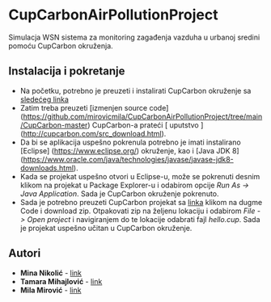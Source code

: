 # CupCarbonAirPollutionProject
Simulacja WSN sistema za monitoring zagađenja vazduha u urbanoj sredini pomoću CupCarbon okruženja.

## Instalacija i pokretanje

- Na početku, potrebno je preuzeti i instalirati CupCarbon okruženje sa [sledećeg linka](http://cupcarbon.com/)
- Zatim treba preuzeti [izmenjen source code] (https://github.com/mirovicmila/CupCarbonAirPollutionProject/tree/main/CupCarbon-master) CupCarbon-a prateći [ uputstvo ] (http://cupcarbon.com/src_download.html).
- Da bi se aplikacija uspešno pokrenula potrebno je imati instalirano [Eclipse] (https://www.eclipse.org/) okruženje, kao i [Java JDK 8] (https://www.oracle.com/java/technologies/javase/javase-jdk8-downloads.html).
- Kada se projekat uspešno otvori u Eclipse-u, može se pokrenuti desnim klikom na projekat u Package Explorer-u i odabirom opcije _Run As -> Java Application_. Sada je CupCarbon okruženje pokrenuto. 
- Sada je potrebno preuzeti CupCarbon projekat sa [linka](https://github.com/mirovicmila/CupCarbonAirPollutionProject) klikom na dugme Code i download zip. Otpakovati zip na željenu lokaciju i odabirom _File -> Open project_ i navigiranjem do te lokacije odabrati fajl _hello.cup_. Sada je projekat uspešno učitan u CupCarbon okruženje. 

## Autori

* **Mina Nikolić** - [link](https://github.com/MinaNikolic98)
* **Tamara Mihajlović** - [link](https://github.com/tamaramihajlovic)
* **Mila Mirović** - [link](https://github.com/mirovicmila)

